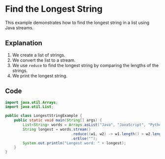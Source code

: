 # Find the Longest String

This example demonstrates how to find the longest string in a list using Java streams.

## Explanation

1. We create a list of strings.
2. We convert the list to a stream.
3. We use `reduce` to find the longest string by comparing the lengths of the strings.
4. We print the longest string.

## Code

```java
import java.util.Arrays;
import java.util.List;

public class LongestStringExample {
    public static void main(String[] args) {
        List<String> words = Arrays.asList("Java", "JavaScript", "Python", "C++");
        String longest = words.stream()
                              .reduce((w1, w2) -> w1.length() > w2.length() ? w1 : w2)
                              .orElse("");
        System.out.println("Longest word: " + longest);
    }
}
```
